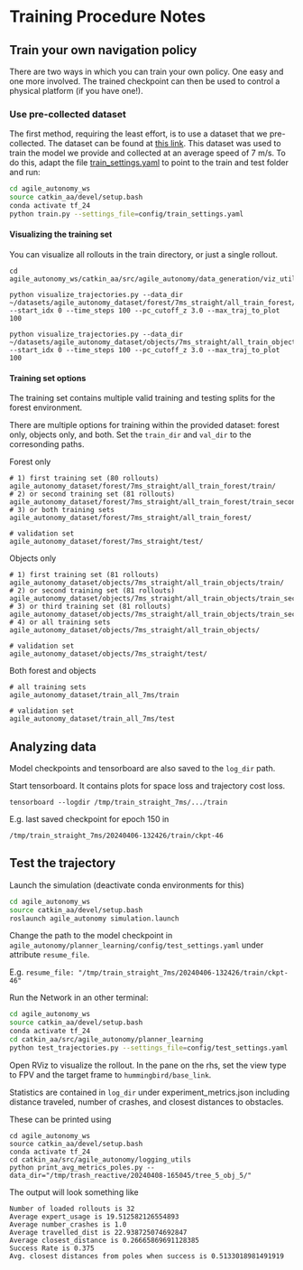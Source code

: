 # Training Procedure Notes

## Train your own navigation policy

There are two ways in which you can train your own policy. One easy and one more involved.
The trained checkpoint can then be used to control a physical platform (if you have one!).

### Use pre-collected dataset

The first method, requiring the least effort, is to use a dataset that we pre-collected. The dataset can be found at [this link](https://zenodo.org/record/5517791/files/agile_autonomy_dataset.tar.xz?download=1). This dataset was used to train the model we provide and collected at an average speed of 7 m/s. To do this, adapt the file [train\_settings.yaml](planner_learning/config/train_settings.yaml) to point to the train and test folder and run:

```bash
cd agile_autonomy_ws
source catkin_aa/devel/setup.bash
conda activate tf_24
python train.py --settings_file=config/train_settings.yaml
```

#### Visualizing the training set
You can visualize all rollouts in the train directory, or just a single rollout.
```
cd agile_autonomy_ws/catkin_aa/src/agile_autonomy/data_generation/viz_utils

python visualize_trajectories.py --data_dir ~/datasets/agile_autonomy_dataset/forest/7ms_straight/all_train_forest/train --start_idx 0 --time_steps 100 --pc_cutoff_z 3.0 --max_traj_to_plot 100

python visualize_trajectories.py --data_dir ~/datasets/agile_autonomy_dataset/objects/7ms_straight/all_train_objects/train --start_idx 0 --time_steps 100 --pc_cutoff_z 3.0 --max_traj_to_plot 100
```

#### Training set options

The training set contains multiple valid training and testing splits for the forest environment.

There are multiple options for training within the provided dataset: forest only, objects only, and both. Set the `train_dir` and `val_dir` to the corresonding paths.

Forest only
```
# 1) first training set (80 rollouts)
agile_autonomy_dataset/forest/7ms_straight/all_train_forest/train/
# 2) or second training set (81 rollouts)
agile_autonomy_dataset/forest/7ms_straight/all_train_forest/train_second/
# 3) or both training sets
agile_autonomy_dataset/forest/7ms_straight/all_train_forest/

# validation set
agile_autonomy_dataset/forest/7ms_straight/test/
```

Objects only
```
# 1) first training set (81 rollouts)
agile_autonomy_dataset/objects/7ms_straight/all_train_objects/train/
# 2) or second training set (81 rollouts)
agile_autonomy_dataset/objects/7ms_straight/all_train_objects/train_second/
# 3) or third training set (81 rollouts)
agile_autonomy_dataset/objects/7ms_straight/all_train_objects/train_second/
# 4) or all training sets
agile_autonomy_dataset/objects/7ms_straight/all_train_objects/

# validation set
agile_autonomy_dataset/objects/7ms_straight/test/
```

Both forest and objects
```
# all training sets
agile_autonomy_dataset/train_all_7ms/train

# validation set
agile_autonomy_dataset/train_all_7ms/test
```

## Analyzing data

Model checkpoints and tensorboard are also saved to the `log_dir` path.

Start tensorboard. It contains plots for space loss and trajectory cost loss.
```
tensorboard --logdir /tmp/train_straight_7ms/.../train
```

E.g. last saved checkpoint for epoch 150 in 
```
/tmp/train_straight_7ms/20240406-132426/train/ckpt-46
```


## Test the trajectory

Launch the simulation (deactivate conda environments for this)
```bash
cd agile_autonomy_ws
source catkin_aa/devel/setup.bash
roslaunch agile_autonomy simulation.launch
```

Change the path to the model checkpoint in `agile_autonomy/planner_learning/config/test_settings.yaml` under attribute `resume_file`.

E.g. `resume_file: "/tmp/train_straight_7ms/20240406-132426/train/ckpt-46"`

Run the Network in an other terminal:
```bash
cd agile_autonomy_ws
source catkin_aa/devel/setup.bash
conda activate tf_24
cd catkin_aa/src/agile_autonomy/planner_learning
python test_trajectories.py --settings_file=config/test_settings.yaml
```

Open RViz to visualize the rollout. In the pane on the rhs, set the view type to FPV and the target frame to `hummingbird/base_link`.

Statistics are contained in `log_dir` under experiment_metrics.json including distance traveled, number of crashes, and closest distances to obstacles.

These can be printed using
```
cd agile_autonomy_ws
source catkin_aa/devel/setup.bash
conda activate tf_24
cd catkin_aa/src/agile_autonomy/logging_utils
python print_avg_metrics_poles.py --data_dir="/tmp/trash_reactive/20240408-165045/tree_5_obj_5/"
```

The output will look something like 
```
Number of loaded rollouts is 32
Average expert_usage is 19.512582126554893
Average number_crashes is 1.0
Average travelled_dist is 22.938725074692847
Average closest_distance is 0.26665869691128385
Success Rate is 0.375
Avg. closest distances from poles when success is 0.5133018981491919
```